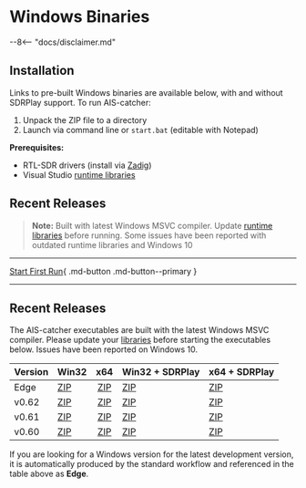 # Windows Binaries

--8<-- "docs/disclaimer.md"

## Installation

Links to pre-built Windows binaries are available below, with and without SDRPlay support. To run AIS-catcher:

1. Unpack the ZIP file to a directory
2. Launch via command line or `start.bat` (editable with Notepad)

**Prerequisites:**

- RTL-SDR drivers (install via [Zadig](https://www.rtl-sdr.com/tag/zadig/))
- Visual Studio [runtime libraries](https://docs.microsoft.com/en-us/cpp/windows/latest-supported-vc-redist?view=msvc-170)

## Recent Releases

> **Note:** Built with latest Windows MSVC compiler. Update [runtime libraries](https://docs.microsoft.com/en-us/cpp/windows/latest-supported-vc-redist?view=msvc-170) before running. Some issues have been reported with outdated runtime libraries and Windows 10

---

[Start First Run](../usage/cli.md){ .md-button .md-button--primary }

---

## Recent Releases

The AIS-catcher executables are built with the latest Windows MSVC compiler. Please update your [libraries](https://docs.microsoft.com/en-us/cpp/windows/latest-supported-vc-redist?view=msvc-170) before starting the executables below. Issues have been reported on Windows 10.


| Version | Win32 | x64 | Win32 + SDRPlay | x64 + SDRPlay |
| :------ | :---- | :--: | :-------------- | :------------ |
| Edge    | [ZIP](https://github.com/jvde-github/AIS-catcher/releases/download/Edge/AIS-catcher.x86.zip) | [ZIP](https://github.com/jvde-github/AIS-catcher/releases/download/Edge/AIS-catcher.x64.zip) | [ZIP](https://github.com/jvde-github/AIS-catcher/releases/download/Edge/AIS-catcher.SDRPLAY.x86.zip) | [ZIP](https://github.com/jvde-github/AIS-catcher/releases/download/Edge/AIS-catcher.SDRPLAY.x64.zip) |
| v0.62   | [ZIP](https://github.com/jvde-github/AIS-catcher/releases/download/v0.62/AIS-catcher.x86.zip) | [ZIP](https://github.com/jvde-github/AIS-catcher/releases/download/v0.62/AIS-catcher.x64.zip) | [ZIP](https://github.com/jvde-github/AIS-catcher/releases/download/v0.62/AIS-catcher.SDRPLAY.x86.zip) | [ZIP](https://github.com/jvde-github/AIS-catcher/releases/download/v0.62/AIS-catcher.SDRPLAY.x64.zip) |
| v0.61   | [ZIP](https://github.com/jvde-github/AIS-catcher/releases/download/v0.61/AIS-catcher.x86.zip) | [ZIP](https://github.com/jvde-github/AIS-catcher/releases/download/v0.61/AIS-catcher.x64.zip) | [ZIP](https://github.com/jvde-github/AIS-catcher/releases/download/v0.61/AIS-catcher.SDRPLAY.x86.zip) | [ZIP](https://github.com/jvde-github/AIS-catcher/releases/download/v0.61/AIS-catcher.SDRPLAY.x64.zip) |
| v0.60   | [ZIP](https://github.com/jvde-github/AIS-catcher/releases/download/v0.60/AIS-catcher.x86.zip) | [ZIP](https://github.com/jvde-github/AIS-catcher/releases/download/v0.60/AIS-catcher.x64.zip) | [ZIP](https://github.com/jvde-github/AIS-catcher/releases/download/v0.60/AIS-catcher.SDRPLAY.x86.zip) | [ZIP](https://github.com/jvde-github/AIS-catcher/releases/download/v0.60/AIS-catcher.SDRPLAY.x64.zip) |


If you are looking for a Windows version for the latest development version, it is automatically produced by the standard workflow and referenced in the table above as **Edge**.

